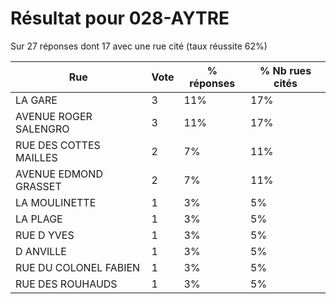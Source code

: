 # Résultat pour 028-AYTRE

Sur 27 réponses dont 17 avec une rue cité (taux réussite 62%)

| Rue | Vote | % réponses | % Nb rues cités|
|-----|------|------------|----------------|
| LA GARE | 3 | 11% | 17%|
| AVENUE ROGER SALENGRO | 3 | 11% | 17%|
| RUE DES COTTES MAILLES | 2 | 7% | 11%|
| AVENUE EDMOND GRASSET | 2 | 7% | 11%|
| LA MOULINETTE | 1 | 3% | 5%|
| LA PLAGE | 1 | 3% | 5%|
| RUE D YVES | 1 | 3% | 5%|
| D ANVILLE | 1 | 3% | 5%|
| RUE DU COLONEL FABIEN | 1 | 3% | 5%|
| RUE DES ROUHAUDS | 1 | 3% | 5%|
